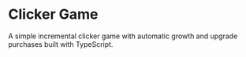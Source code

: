 #  Clicker Game

A simple incremental clicker game with automatic growth and upgrade purchases built with TypeScript.
